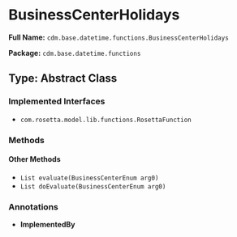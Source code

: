 # BusinessCenterHolidays

**Full Name:** `cdm.base.datetime.functions.BusinessCenterHolidays`

**Package:** `cdm.base.datetime.functions`

## Type: Abstract Class

### Implemented Interfaces

- `com.rosetta.model.lib.functions.RosettaFunction`

### Methods

#### Other Methods

- `List evaluate(BusinessCenterEnum arg0)`
- `List doEvaluate(BusinessCenterEnum arg0)`

### Annotations

- **ImplementedBy**

